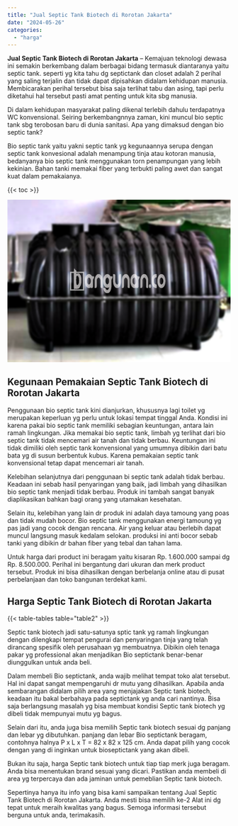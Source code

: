 ```yaml
---
title: "Jual Septic Tank Biotech di Rorotan Jakarta"
date: "2024-05-26"
categories: 
  - "harga"
---
```


**Jual Septic Tank Biotech di Rorotan Jakarta** – Kemajuan teknologi dewasa ini semakin berkembang dalam berbagai bidang termasuk diantaranya yaitu septic tank. seperti yg kita tahu dg septictank dan closet adalah 2 perihal yang saling terjalin dan tidak dapat dipisahkan didalam kehidupan manusia. Membicarakan perihal tersebut bisa saja terlihat tabu dan asing, tapi perlu diketahui hal tersebut pasti amat penting untuk kita sbg manusia.

Di dalam kehidupan masyarakat paling dikenal terlebih dahulu terdapatnya WC konvensional. Seiring berkembangnnya zaman, kini muncul bio septic tank sbg terobosan baru di dunia sanitasi. Apa yang dimaksud dengan bio septic tank?

Bio septic tank yaitu yakni septic tank yg kegunaannya serupa dengan septic tank konvesional adalah menampung tinja atau kotoran manusia, bedanyanya bio septic tank menggunakan torn penampungan yang lebih kekinian. Bahan tanki memakai fiber yang terbukti paling awet dan sangat kuat dalam pemakaianya.

{{< toc >}}

![Jual Septic Tank Biotech di Rorotan Jakarta](/images/jual-bio-septictank-07.png)

## Kegunaan Pemakaian Septic Tank Biotech di Rorotan Jakarta

Penggunaan bio septic tank kini dianjurkan, khususnya lagi toilet yg merupakan keperluan yg perlu untuk lokasi tempat tinggal Anda. Kondisi ini karena pakai bio septic tank memiliki sebagian keuntungan, antara lain ramah lingkungan. Jika memakai bio septic tank, limbah yg terlihat dari bio septic tank tidak mencemari air tanah dan tidak berbau. Keuntungan ini tidak dimiliki oleh septic tank konvensional yang umumnya dibikin dari batu bata yg di susun berbentuk kubus. Karena pemakaian septic tank konvensional tetap dapat mencemari air tanah.

Kelebihan selanjutnya dari penggunaan bi septic tank adalah tidak berbau. Keadaan ini sebab hasil penyaringan yang baik, jadi limbah yang dihasilkan bio septic tank menjadi tidak berbau. Produk ini tambah sangat banyak diaplikasikan bahkan bagi orang yang utamakan kesehatan.

Selain itu, kelebihan yang lain dr produk ini adalah daya tamoung yang poas dan tidak mudah bocor. Bio septic tank menggunakan energi tamoung yg pas jadi yang cocok dengan rencana. Air yang keluar atau berlebih dapat muncul langsung masuk kedalam selokan. produksi ini anti bocor sebab tanki yang dibikin dr bahan fiber yang tebal dan tahan lama.

Untuk harga dari product ini beragam yaitu kisaran Rp. 1.600.000 sampai dg Rp. 8.500.000. Perihal ini bergantung dari ukuran dan merk product tersebut. Produk ini bisa dihasilkan dengan berbelanja online atau di pusat perbelanjaan dan toko bangunan terdekat kami.

## Harga Septic Tank Biotech di Rorotan Jakarta

{{< table-tables table="table2" >}}

Septic tank biotech jadi satu-satunya sptic tank yg ramah lingkungan dengan dilengkapi tempat pengurai dan penyaringan tinja yang telah dirancang spesifik oleh perusahaan yg membuatnya. Dibikin oleh tenaga pakar yg professional akan menjadikan Bio septictank benar-benar diunggulkan untuk anda beli.

Dalam membeli Bio septictank, anda wajib melihat tempat toko alat tersebut. Hal ini dapat sangat mempengaruhi dr mutu yang dihasilkan. Apabila anda sembarangan didalam pilih area yang menjajakan Septic tank biotech, keadaan itu bakal berbahaya pada septictank yg anda cari nantinya. Bisa saja berlangsung masalah yg bisa membuat kondisi Septic tank biotech yg dibeli tidak mempunyai mutu yg bagus.

Selain dari itu, anda juga bisa memilih Septic tank biotech sesuai dg panjang dan lebar yg dibutuhkan. panjang dan lebar Bio septictank beragam, contohnya halnya P x L x T = 82 x 82 x 125 cm. Anda dapat pilih yang cocok dengan yang di inginkan untuk bioseptictank yang akan dibeli.

Bukan itu saja, harga Septic tank biotech untuk tiap tiap merk juga beragam. Anda bisa menentukan brand sesuai yang dicari. Pastikan anda membeli di area yg terpercaya dan ada jaminan untuk pemeblian Septic tank biotech.

Sepertinya hanya itu info yang bisa kami sampaikan tentang Jual Septic Tank Biotech di Rorotan Jakarta. Anda mesti bisa memilih ke-2 Alat ini dg tepat untuk meraih kwalitas yang bagus. Semoga informasi tersebut berguna untuk anda, terimakasih.
